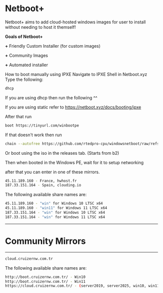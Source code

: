 # Netboot+
Netboot+ aims to add cloud-hosted windows images for user to install without needing to host it themself!


**Goals of Netboot+**

**+** Friendly Custom Installer (for custom images)

**+** Community Images

**+** Automated installer



How to boot manually using IPXE
Navigate to IPXE Shell in Netboot.xyz
Type the following:
```bash
dhcp
```
If you are using dhcp then run the following ^^

If you are using static refer to https://netboot.xyz/docs/booting/ipxe

After that run
```bash
boot https://tinyurl.com/winbootpe
```

If that doesn't work then run
```bash
chain --autofree https://github.com/rtedpro-cpu/windowsnetboot/raw/refs/heads/main/release/custom/boot.ipxe
```


Or boot using the iso in the releases tab. (Starts from b2)


Then when booted in the Windows PE, wait for it to setup networking

after that you can enter in one of these mirrors.

```bash
45.11.189.160 - France, hwhost.fr
187.33.151.164 - Spain, clouding.io
```

The following available share names are:

```bash
45.11.189.160 - "win" for Windows 10 LTSC x64
45.11.189.160 - "win11" for Windows 11 LTSC x64
187.33.151.164 - "win" for Windows 10 LTSC x64
187.33.151.164 - "win" for Windows 11 LTSC x64
```

--------------------------------------------
# Community Mirrors
--------------------------------------------

```bash
cloud.cruizernw.com.tr
```


The following available share names are:


```bash
http://boot.cruizernw.com.tr/ - Win10
http://boot.cruizernw.com.tr/ - Win11
https://cloud.cruizernw.com.tr/ - (server2019, server2025, win10, win11)
```
